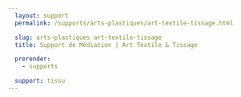 ```yaml
---
  layout: support
  permalink: /supports/arts-plastiques/art-textile-tissage.html

  slug: arts-plastiques art-textile-tissage
  title: Support de Médiation | Art Textile & Tissage

  prerender:
    - supports

  support: tissu
---
```

